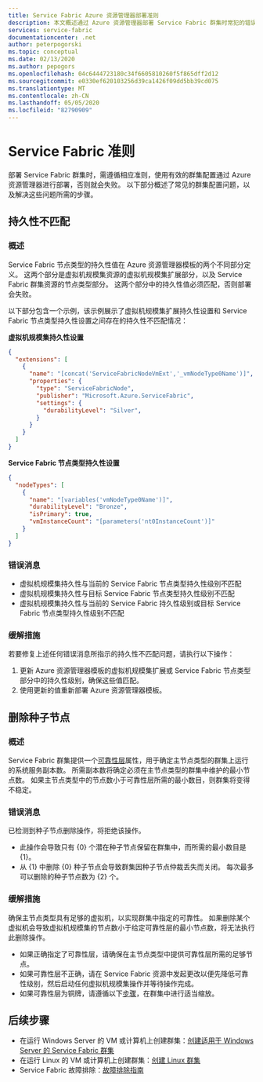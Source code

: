 ```yaml
---
title: Service Fabric Azure 资源管理器部署准则
description: 本文概述通过 Azure 资源管理器部署 Service Fabric 群集时常犯的错误以及如何避免它们。
services: service-fabric
documentationcenter: .net
author: peterpogorski
ms.topic: conceptual
ms.date: 02/13/2020
ms.author: pepogors
ms.openlocfilehash: 04c6444723180c34f6605810260f5f865dff2d12
ms.sourcegitcommit: e0330ef620103256d39ca1426f09dd5bb39cd075
ms.translationtype: MT
ms.contentlocale: zh-CN
ms.lasthandoff: 05/05/2020
ms.locfileid: "82790909"
---
```

# <a name="service-fabric-guardrails"></a>Service Fabric 准则 
部署 Service Fabric 群集时，需遵循相应准则，使用有效的群集配置通过 Azure 资源管理器进行部署，否则就会失败。 以下部分概述了常见的群集配置问题，以及解决这些问题所需的步骤。 

## <a name="durability-mismatch"></a>持久性不匹配
### <a name="overview"></a>概述
Service Fabric 节点类型的持久性值在 Azure 资源管理器模板的两个不同部分定义。 这两个部分是虚拟机规模集资源的虚拟机规模集扩展部分，以及 Service Fabric 群集资源的节点类型部分。 这两个部分中的持久性值必须匹配，否则部署会失败。

以下部分包含一个示例，该示例展示了虚拟机规模集扩展持久性设置和 Service Fabric 节点类型持久性设置之间存在的持久性不匹配情况：  

**虚拟机规模集持久性设置**
```json 
{
  "extensions": [
    {
      "name": "[concat('ServiceFabricNodeVmExt','_vmNodeType0Name')]",
      "properties": {
        "type": "ServiceFabricNode",
        "publisher": "Microsoft.Azure.ServiceFabric",
        "settings": {
          "durabilityLevel": "Silver",
        }
      }
    }
  ]
}
```

**Service Fabric 节点类型持久性设置** 
```json
{
  "nodeTypes": [
    {
      "name": "[variables('vmNodeType0Name')]",
      "durabilityLevel": "Bronze",
      "isPrimary": true,
      "vmInstanceCount": "[parameters('nt0InstanceCount')]"
    }
  ]
}
```

### <a name="error-messages"></a>错误消息
* 虚拟机规模集持久性与当前的 Service Fabric 节点类型持久性级别不匹配
* 虚拟机规模集持久性与目标 Service Fabric 节点类型持久性级别不匹配
* 虚拟机规模集持久性与当前的 Service Fabric 持久性级别或目标 Service Fabric 节点类型持久性级别不匹配 

### <a name="mitigation"></a>缓解措施
若要修复上述任何错误消息所指示的持久性不匹配问题，请执行以下操作：
1. 更新 Azure 资源管理器模板的虚拟机规模集扩展或 Service Fabric 节点类型部分中的持久性级别，确保这些值匹配。
2. 使用更新的值重新部署 Azure 资源管理器模板。


## <a name="seed-node-deletion"></a>删除种子节点 
### <a name="overview"></a>概述
Service Fabric 群集提供一个[可靠性层](https://docs.microsoft.com/azure/service-fabric/service-fabric-cluster-capacity#the-reliability-characteristics-of-the-cluster)属性，用于确定主节点类型的群集上运行的系统服务副本数。 所需副本数将确定必须在主节点类型的群集中维护的最小节点数。 如果主节点类型中的节点数小于可靠性层所需的最小数目，则群集将变得不稳定。  

### <a name="error-messages"></a>错误消息 
已检测到种子节点删除操作，将拒绝该操作。 
* 此操作会导致只有 {0} 个潜在种子节点保留在群集中，而所需的最小数目是 {1}。
* 从 {1} 中删除 {0} 种子节点会导致群集因种子节点仲裁丢失而关闭。 每次最多可以删除的种子节点数为 {2} 个。
 
### <a name="mitigation"></a>缓解措施 
确保主节点类型具有足够的虚拟机，以实现群集中指定的可靠性。 如果删除某个虚拟机会导致虚拟机规模集的节点数小于给定可靠性层的最小节点数，将无法执行此删除操作。
* 如果正确指定了可靠性层，请确保在主节点类型中提供可靠性层所需的足够节点。 
* 如果可靠性层不正确，请在 Service Fabric 资源中发起更改以便先降低可靠性级别，然后启动任何虚拟机规模集操作并等待操作完成。
* 如果可靠性层为铜牌，请遵循以下[步骤](https://docs.microsoft.com/azure/service-fabric/service-fabric-cluster-scale-in-out#manually-remove-vms-from-a-node-typevirtual-machine-scale-set)，在群集中进行适当缩放。

## <a name="next-steps"></a>后续步骤
* 在运行 Windows Server 的 VM 或计算机上创建群集：[创建适用于 Windows Server 的 Service Fabric 群集](service-fabric-cluster-creation-for-windows-server.md)
* 在运行 Linux 的 VM 或计算机上创建群集：[创建 Linux 群集](service-fabric-cluster-creation-via-portal.md)
* Service Fabric 故障排除：[故障排除指南](https://github.com/Azure/Service-Fabric-Troubleshooting-Guides)
